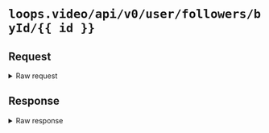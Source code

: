 # `loops.video/api/v0/user/followers/byId/{{ id }}`

## Request

<details>
<summary>Raw request</summary>
<pre>
GET https://loops.video/api/v0/user/followers/byId/80229455741718528 HTTP/1.1
Authorization: Bearer [[ redacted ]]
Host: loops.video
</pre>
</details>

## Response

<details>
<summary>Raw response</summary>
<pre>
200 OK
date: Wed, 06 Nov 2024 02:14:23 GMT
content-type: application/json
transfer-encoding: chunked
connection: keep-alive
vary: Accept-Encoding
cache-control: no-cache, private
access-control-allow-origin: *
x-frame-options: SAMEORIGIN
x-xss-protection: 1; mode=block
x-content-type-options: nosniff
cf-cache-status: DYNAMIC
report-to: {"endpoints":[{"url":"https:\/\/a.nel.cloudflare.com\/report\/v4?s=bimopC3N618he6TdeJlYosu%2F1N%2FL%2FfeyNyK3geweTCJkRwkPhI%2F0XAWTqsexRxcNlVKfj%2FHILBJco%2BJ6FXcwotKZzdzP1nWcot8fVXi05%2FPAZtF36%2Bw2gcZwerhd3CT2De3otsK7Yqu7aw%3D%3D"}],"group":"cf-nel","max_age":604800}
nel: {"success_fraction":0,"report_to":"cf-nel","max_age":604800}
server: cloudflare
cf-ray: 8de191da7f06dcd1-FRA
alt-svc: h3=":443"; ma=86400
server-timing: cfL4;desc="?proto=TCP&rtt=34911&sent=5&recv=5&lost=0&retrans=0&sent_bytes=2809&recv_bytes=676&delivery_rate=182077&cwnd=230&unsent_bytes=0&cid=1ec42d40fe170023&ts=320&x=0"

{
  "data": [],
  "links": {
    "first": null,
    "last": null,
    "prev": null,
    "next": null
  },
  "meta": {
    "path": "https://loops.video/api/v0/user/followers/byId/80229455741718528",
    "per_page": 10,
    "next_cursor": null,
    "prev_cursor": null
  }
}
</pre>
</details>